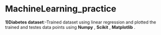 # MachineLearning_practice

**1)Diabetes dataset**:-Trained dataset using linear regression and plotted the trained and testes data points using **Numpy** , **Scikit** , **Matplotlib** .
